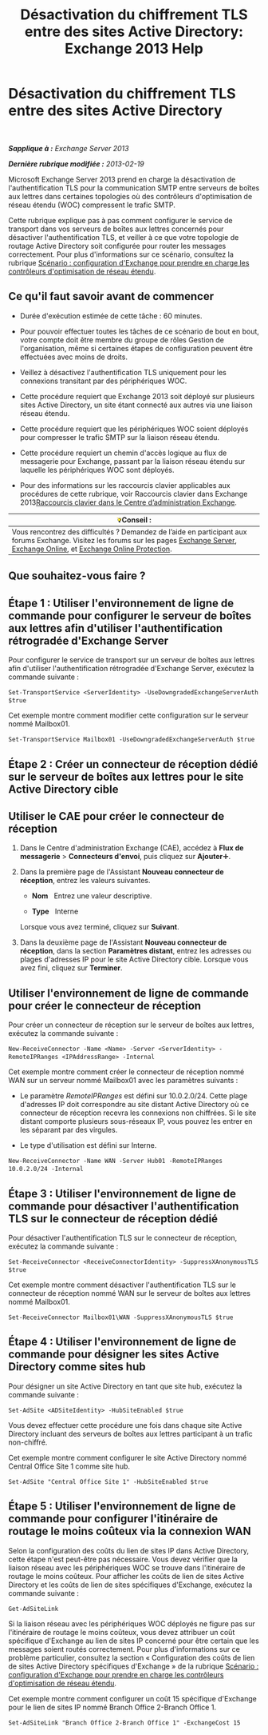 ﻿---
title: 'Désactivation du chiffrement TLS entre des sites Active Directory: Exchange 2013 Help'
TOCTitle: Désactivation du chiffrement TLS entre des sites Active Directory
ms:assetid: 1e1a0acf-24e7-4f94-9b33-603a4e0a812c
ms:mtpsurl: https://technet.microsoft.com/fr-fr/library/Dd876856(v=EXCHG.150)
ms:contentKeyID: 52062943
ms.date: 04/24/2018
mtps_version: v=EXCHG.150
ms.translationtype: HT
---

# Désactivation du chiffrement TLS entre des sites Active Directory

 

_**Sapplique à :** Exchange Server 2013_

_**Dernière rubrique modifiée :** 2013-02-19_

Microsoft Exchange Server 2013 prend en charge la désactivation de l'authentification TLS pour la communication SMTP entre serveurs de boîtes aux lettres dans certaines topologies où des contrôleurs d'optimisation de réseau étendu (WOC) compressent le trafic SMTP.

Cette rubrique explique pas à pas comment configurer le service de transport dans vos serveurs de boîtes aux lettres concernés pour désactiver l'authentification TLS, et veiller à ce que votre topologie de routage Active Directory soit configurée pour router les messages correctement. Pour plus d'informations sur ce scénario, consultez la rubrique [Scénario : configuration d'Exchange pour prendre en charge les contrôleurs d'optimisation de réseau étendu](scenario-configure-exchange-to-support-wan-optimization-controllers-exchange-2013-help.md).

## Ce qu'il faut savoir avant de commencer

  - Durée d'exécution estimée de cette tâche : 60 minutes.

  - Pour pouvoir effectuer toutes les tâches de ce scénario de bout en bout, votre compte doit être membre du groupe de rôles Gestion de l'organisation, même si certaines étapes de configuration peuvent être effectuées avec moins de droits.

  - Veillez à désactivez l'authentification TLS uniquement pour les connexions transitant par des périphériques WOC.

  - Cette procédure requiert que Exchange 2013 soit déployé sur plusieurs sites Active Directory, un site étant connecté aux autres via une liaison réseau étendu.

  - Cette procédure requiert que les périphériques WOC soient déployés pour compresser le trafic SMTP sur la liaison réseau étendu.

  - Cette procédure requiert un chemin d'accès logique au flux de messagerie pour Exchange, passant par la liaison réseau étendu sur laquelle les périphériques WOC sont déployés.

  - Pour des informations sur les raccourcis clavier applicables aux procédures de cette rubrique, voir Raccourcis clavier dans Exchange 2013[Raccourcis clavier dans le Centre d’administration Exchange](keyboard-shortcuts-in-the-exchange-admin-center-exchange-online-protection-help.md).

<table>
<thead>
<tr class="header">
<th><img src="images/Bb125224.tip(EXCHG.150).gif" title="Conseil" alt="Conseil" />Conseil :</th>
</tr>
</thead>
<tbody>
<tr class="odd">
<td>Vous rencontrez des difficultés ? Demandez de l’aide en participant aux forums Exchange. Visitez les forums sur les pages <a href="https://go.microsoft.com/fwlink/p/?linkid=60612">Exchange Server</a>, <a href="https://go.microsoft.com/fwlink/p/?linkid=267542">Exchange Online</a>, et <a href="https://go.microsoft.com/fwlink/p/?linkid=285351">Exchange Online Protection</a>.</td>
</tr>
</tbody>
</table>


## Que souhaitez-vous faire ?

## Étape 1 : Utiliser l'environnement de ligne de commande pour configurer le serveur de boîtes aux lettres afin d'utiliser l'authentification rétrogradée d'Exchange Server

Pour configurer le service de transport sur un serveur de boîtes aux lettres afin d'utiliser l'authentification rétrogradée d'Exchange Server, exécutez la commande suivante :

    Set-TransportService <ServerIdentity> -UseDowngradedExchangeServerAuth $true

Cet exemple montre comment modifier cette configuration sur le serveur nommé Mailbox01.

    Set-TransportService Mailbox01 -UseDowngradedExchangeServerAuth $true

## Étape 2 : Créer un connecteur de réception dédié sur le serveur de boîtes aux lettres pour le site Active Directory cible

## Utiliser le CAE pour créer le connecteur de réception

1.  Dans le Centre d'administration Exchange (CAE), accédez à **Flux de messagerie** \> **Connecteurs d'envoi**, puis cliquez sur **Ajouter**![Icône Ajouter](images/JJ218640.c1e75329-d6d7-4073-a27d-498590bbb558(EXCHG.150).gif "Icône Ajouter").

2.  Dans la première page de l'Assistant **Nouveau connecteur de réception**, entrez les valeurs suivantes.
    
      - **Nom**   Entrez une valeur descriptive.
    
      - **Type**   Interne
    
    Lorsque vous avez terminé, cliquez sur **Suivant**.

3.  Dans la deuxième page de l'Assistant **Nouveau connecteur de réception**, dans la section **Paramètres distant**, entrez les adresses ou plages d'adresses IP pour le site Active Directory cible. Lorsque vous avez fini, cliquez sur **Terminer**.

## Utiliser l'environnement de ligne de commande pour créer le connecteur de réception

Pour créer un connecteur de réception sur le serveur de boîtes aux lettres, exécutez la commande suivante :

    New-ReceiveConnector -Name <Name> -Server <ServerIdentity> -RemoteIPRanges <IPAddressRange> -Internal

Cet exemple montre comment créer le connecteur de réception nommé WAN sur un serveur nommé Mailbox01 avec les paramètres suivants :

  - Le paramètre *RemoteIPRanges* est défini sur 10.0.2.0/24. Cette plage d'adresses IP doit correspondre au site distant Active Directory où ce connecteur de réception recevra les connexions non chiffrées. Si le site distant comporte plusieurs sous-réseaux IP, vous pouvez les entrer en les séparant par des virgules.

  - Le type d'utilisation est défini sur Interne.

<!-- end list -->

    New-ReceiveConnector -Name WAN -Server Hub01 -RemoteIPRanges 10.0.2.0/24 -Internal

## Étape 3 : Utiliser l'environnement de ligne de commande pour désactiver l'authentification TLS sur le connecteur de réception dédié

Pour désactiver l'authentification TLS sur le connecteur de réception, exécutez la commande suivante :

    Set-ReceiveConnector <ReceiveConnectorIdentity> -SuppressXAnonymousTLS $true

Cet exemple montre comment désactiver l'authentification TLS sur le connecteur de réception nommé WAN sur le serveur de boîtes aux lettres nommé Mailbox01.

    Set-ReceiveConnector Mailbox01\WAN -SuppressXAnonymousTLS $true

## Étape 4 : Utiliser l'environnement de ligne de commande pour désigner les sites Active Directory comme sites hub

Pour désigner un site Active Directory en tant que site hub, exécutez la commande suivante :

    Set-AdSite <ADSiteIdentity> -HubSiteEnabled $true

Vous devez effectuer cette procédure une fois dans chaque site Active Directory incluant des serveurs de boîtes aux lettres participant à un trafic non-chiffré.

Cet exemple montre comment configurer le site Active Directory nommé Central Office Site 1 comme site hub.

    Set-AdSite "Central Office Site 1" -HubSiteEnabled $true

## Étape 5 : Utiliser l'environnement de ligne de commande pour configurer l'itinéraire de routage le moins coûteux via la connexion WAN

Selon la configuration des coûts du lien de sites IP dans Active Directory, cette étape n'est peut-être pas nécessaire. Vous devez vérifier que la liaison réseau avec les périphériques WOC se trouve dans l'itinéraire de routage le moins coûteux. Pour afficher les coûts de lien de sites Active Directory et les coûts de lien de sites spécifiques d'Exchange, exécutez la commande suivante :

    Get-AdSiteLink

Si la liaison réseau avec les périphériques WOC déployés ne figure pas sur l'itinéraire de routage le moins coûteux, vous devez attribuer un coût spécifique d'Exchange au lien de sites IP concerné pour être certain que les messages soient routés correctement. Pour plus d'informations sur ce problème particulier, consultez la section « Configuration des coûts de lien de sites Active Directory spécifiques d'Exchange » de la rubrique [Scénario : configuration d'Exchange pour prendre en charge les contrôleurs d'optimisation de réseau étendu](scenario-configure-exchange-to-support-wan-optimization-controllers-exchange-2013-help.md).

Cet exemple montre comment configurer un coût 15 spécifique d'Exchange pour le lien de sites IP nommé Branch Office 2-Branch Office 1.

    Set-AdSiteLink "Branch Office 2-Branch Office 1" -ExchangeCost 15


